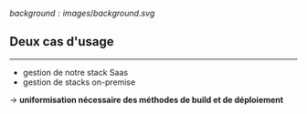$background:images/background.svg$
## Deux cas d'usage
---
* gestion de notre stack Saas
* gestion de stacks on-premise
  
-> **uniformisation nécessaire des méthodes de build et de déploiement**
